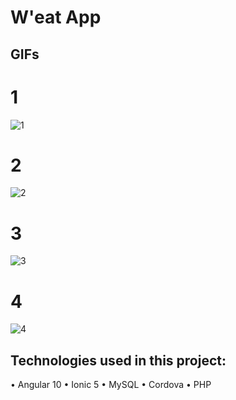 # W'eat App

## GIFs
# 1
![1](https://user-images.githubusercontent.com/24936165/127352041-6140b90b-e159-418c-aaed-3f88b17378c0.gif)
# 2
![2](https://user-images.githubusercontent.com/24936165/127352355-d89a7faf-191f-4128-83a3-606a15bb6ef6.gif)
# 3
![3](https://user-images.githubusercontent.com/24936165/127352550-12a1f010-d4ff-45dc-a9fd-3e49a7e295c5.gif)
# 4
![4](https://user-images.githubusercontent.com/24936165/127352637-c7aedafe-4e63-4157-96d6-43e3b964dac5.gif)

## Technologies used in this project:
 • Angular 10
 • Ionic 5
 • MySQL
 • Cordova
 • PHP
